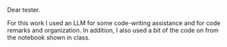 Dear tester.

For this work I used an LLM for some code-writing assistance and for code remarks and organization.
In addition, I also used a bit of the code on from the notebook shown in class.
